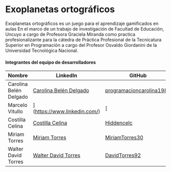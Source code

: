 # Exoplanetas ortográficos
Exoplanetas ortográficos es un juego para el aprendizaje gamificados en aulas
En el marco de un trabajo de investigación de Facultad de Educación, Uncuyo a cargo de Profesora Graciela Miranda como practica profesionalizante para la cátedra de Práctica Profesional de la Tecnicatura Superior en Programación a cargo del Profesor Osvaldo Giordanini de la Universidad Tecnológica Nacional.
#### Integrantes del equipo de desarrolladores

| Nombre               | LinkedIn                                               | GitHub                                      |
| -------------------- | ------------------------------------------------------ | ------------------------------------------- |
| Carolina Belén Delgado | [Carolina Belén Delgado](https://www.linkedin.com/in/carolina-belén-delgado-558843219/) | [programacioncarolina1980](https://github.com/programacioncarolina1980) |
| Marcelo Vitullo      | ](https://www.linkedin.com/) | [      |
| Costilla Celina      | [Costilla Celina](https://www.linkedin.com/in/celinacostilla31323344/) | [Hiddencelc](https://github.com/users/Hiddencelc/) |
| Miriam Torres        | [Miriam Torres](https://www.linkedin.com/in/miriam-torres-63b3a8227/) | [MiriamTorres30](https://github.com/MiriamTorres30) |
| Walter David Torres  | [Walter David Torres](https://www.linkedin.com/in/david-torres-6668b3253/) | [DavidTorres92](https://github.com/DavidTorres92) |
